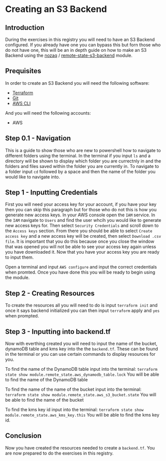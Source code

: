 # Creating an S3 Backend    

## Introduction
During the exercises in this registry you will need to have an S3 Backend configured. If you already have one you can bypass this but forn those who do not have one, this will be an in depth guide on how to make an S3 Backend using the [nozaq](https://registry.terraform.io/namespaces/nozaq) / [remote-state-s3-backend](https://registry.terraform.io/modules/nozaq/remote-state-s3-backend/aws/latest) module.

## Prequisites
In order to create an S3 Backend you will need the following software:
- [Terraform](https://learn.hashicorp.com/tutorials/terraform/install-cli)
- [Git](https://git-scm.com/book/en/v2/Getting-Started-Installing-Git)
- [AWS CLI](https://docs.aws.amazon.com/cli/latest/userguide/getting-started-install.html)

And you will need the following accounts:
- AWS

## Step 0.1 - Navigation
This is a guide to show those who are new to powershell how to navigate to different folders using the terminal. In the terminal if you input `ls` and a directory will be shown to display which folder you are currectnly in and the folders and files saved within the folder you are currently in. To navigate to a folder input `cd` followed by a space and then the name of the folder you would like to navigate into.

## Step 1 - Inputting Credentials
First you will need your access key for your account, if you have your key then you can skip this paragraph but for those who do not this is how you generate new access keys. In your AWS console open the `IAM` service. In the `IAM` navigate to `Users` and find the user whcih you would like to generate new access keys for. Then select `Security Credentials` and scroll down to the `Access keys` section. From there you should be able to select `Create access key` and a new access key will be created, then select `Download .csv file`. It is important that you do this because once you close the window that was opened you will not be able to see your access key again unless you have downloaded it. Now that you have your access key you are ready to input them. 

Open a terminal and input `AWS configure` and input the correct credentials when promted. Once you have done this you will be ready to begin using the module.

## Step 2 - Creating Resources
To create the resources all you will need to do is input `terraform init` and once it says backend initialized you can then input `terraform` apply and `yes` when prompted. 

## Step 3 - Inputting into backend.tf
Now with everthing created you will need to input the name of the bucket, dynamoDB table and kms key into the the `backend.tf`. These can be found in the terminal or you can use certain commands to display resources for you.

To find the name of the DynamoDB table input into the terminal:
 `terraform state show module.remote_state.aws_dynamodb_table.lock`
 You will be able to find the name of the DynamoDB table

 To find the name of the name of the bucket input into the terminal:
 `terraform state show module.remote_state.aws_s3_bucket.state`
 You will be able to find the name of the bucket

 To find the kms key id input into the terminal:
 `terraform state show module.remote_state.aws_kms_key.this`
 You will be able to find the kms key id.

## Conclusion
Now you have created the resources needed to create a `backend.tf`. You are now prepared to do the exercises in this registry.
